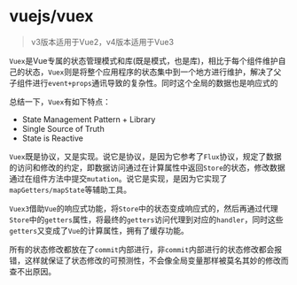 # vuejs/vuex

> v3版本适用于Vue2，v4版本适用于Vue3

`Vuex`是Vue专属的状态管理模式和库(既是模式，也是库)，相比于每个组件维护自己的状态，`Vuex`则是将整个应用程序的状态集中到一个地方进行维护，解决了父子组件进行`event+props`通讯导致的复杂性。同时这个全局的数据也是响应式的

总结一下，`Vuex`有如下特点：
- State Management Pattern + Library
- Single Source of Truth
- State is Reactive

`Vuex`既是协议，又是实现。说它是协议，是因为它参考了`Flux`协议，规定了数据的访问和修改的约定，即数据访问通过在计算属性中返回`Store`的状态，修改数据通过在组件方法中提交`mutation`。说它是实现，是因为它实现了`mapGetters/mapState`等辅助工具。

`Vuex3`借助`Vue`的响应式功能，将`Store`中的状态变成响应式的，然后再通过代理`Store`中的`getters`属性，将最终的`getters`访问代理到对应的`handler`，同时这些`getters`又变成了`Vue`的计算属性，拥有了缓存功能。

所有的状态修改都放在了`commit`内部进行，非`commit`内部进行的状态修改都会报错，这样就保证了状态修改的可预测性，不会像全局变量那样被莫名其妙的修改而查不出原因。
